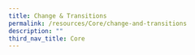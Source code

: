 ```yaml
---
title: Change & Transitions
permalink: /resources/Core/change-and-transitions
description: ""
third_nav_title: Core
---
```


